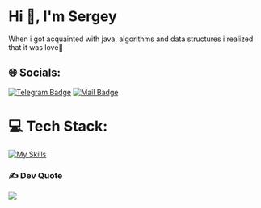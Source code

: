 <h1 align="left">Hi 👋, I'm Sergey</h1>

When i got acquainted with java, algorithms and data structures i realized that it was love🖤


## 🌐 Socials:
[![Telegram Badge](https://img.shields.io/badge/-@sergeybabaev96-1ca0f1?style=flat&labelColor=1ca0f1&logo=telegram&logoColor=white&link=https://t.me/sergeybabaev96)](https://t.me/sergeybabaev96) 
[![Mail Badge](https://img.shields.io/badge/-art.frame98-c0392b?style=flat&labelColor=c0392b&logo=gmail&logoColor=white)](mailto:art.frame98@gmail.com)

# 💻 Tech Stack:
[![My Skills](https://skillicons.dev/icons?i=aws,java,docker,git,gradle,kafka,postgres,postman,redis,spring)](https://skillicons.dev)

### ✍️ Dev Quote
![](https://quotes-github-readme.vercel.app/api?type=horizontal&theme=radical)
